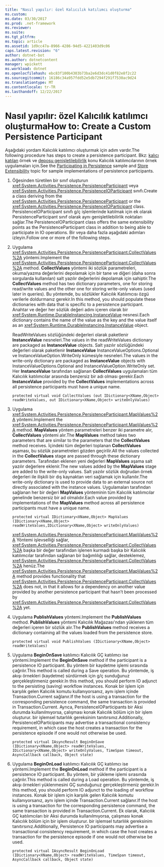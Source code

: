 ```yaml
---
title: "Nasıl yapılır: özel Kalıcılık katılımcı oluşturma"
ms.custom: 
ms.date: 03/30/2017
ms.prod: .net-framework
ms.reviewer: 
ms.suite: 
ms.tgt_pltfrm: 
ms.topic: article
ms.assetid: 1d9cc47a-8966-4286-94d5-4221403d9c06
caps.latest.revision: "6"
author: dotnet-bot
ms.author: dotnetcontent
manager: wpickett
ms.workload: dotnet
ms.openlocfilehash: ebc83f100b4303b73ba2e6d3dc41d0f82e8f2c22
ms.sourcegitcommit: 16186c34a957fdd52e5db7294f291f7530ac9d24
ms.translationtype: MT
ms.contentlocale: tr-TR
ms.lasthandoff: 12/22/2017
---
```

# <a name="how-to-create-a-custom-persistence-participant"></a><span data-ttu-id="3d6a2-102">Nasıl yapılır: özel Kalıcılık katılımcı oluşturma</span><span class="sxs-lookup"><span data-stu-id="3d6a2-102">How to: Create a Custom Persistence Participant</span></span>
<span data-ttu-id="3d6a2-103">Aşağıdaki yordam Kalıcılık katılımcı oluşturmak için adım vardır.</span><span class="sxs-lookup"><span data-stu-id="3d6a2-103">The following procedure has steps to create a persistence participant.</span></span> <span data-ttu-id="3d6a2-104">Bkz: [kalıcı katılan](http://go.microsoft.com/fwlink/?LinkID=177735) örnek ve [deposu genişletilebilirlik](../../../docs/framework/windows-workflow-foundation/store-extensibility.md) konu Kalıcılık katılımcılarının örnek uygulamaları için.</span><span class="sxs-lookup"><span data-stu-id="3d6a2-104">See the [Participating in Persistence](http://go.microsoft.com/fwlink/?LinkID=177735) sample and [Store Extensibility](../../../docs/framework/windows-workflow-foundation/store-extensibility.md) topic for sample implementations of persistence participants.</span></span>  
  
1.  <span data-ttu-id="3d6a2-105">Öğesinden türetilen bir sınıf oluşturun <xref:System.Activities.Persistence.PersistenceParticipant> veya <xref:System.Activities.Persistence.PersistenceIOParticipant> sınıfı.</span><span class="sxs-lookup"><span data-stu-id="3d6a2-105">Create a class deriving from the <xref:System.Activities.Persistence.PersistenceParticipant> or the <xref:System.Activities.Persistence.PersistenceIOParticipant> class.</span></span> <span data-ttu-id="3d6a2-106">PersistenceIOParticipant sınıfı g/ç işlemlerinde katılmak için ek olarak PersistenceParticipant sınıf olarak aynı genişletilebilirlik noktaları sağlar.</span><span class="sxs-lookup"><span data-stu-id="3d6a2-106">The PersistenceIOParticipant class offers the same extensibility points as the PersistenceParticipant class in addition to being able to participate in IO operations.</span></span> <span data-ttu-id="3d6a2-107">Bir veya daha fazla aşağıdaki adımları izleyin.</span><span class="sxs-lookup"><span data-stu-id="3d6a2-107">Follow one or more of the following steps.</span></span>  
  
2.  <span data-ttu-id="3d6a2-108">Uygulama <xref:System.Activities.Persistence.PersistenceParticipant.CollectValues%2A> yöntemi.</span><span class="sxs-lookup"><span data-stu-id="3d6a2-108">Implement the <xref:System.Activities.Persistence.PersistenceParticipant.CollectValues%2A> method.</span></span> <span data-ttu-id="3d6a2-109">**CollectValues** yöntemi iki sözlük parametreleri, okuma/yazma değerlerini depolamak için bir tane ve diğeri (daha sonra sorgularda kullanılan) salt yazılır değerlerini depolamak için sahiptir.</span><span class="sxs-lookup"><span data-stu-id="3d6a2-109">The **CollectValues** method has two dictionary parameters, one for storing read/write values and the other one for storing write-only values (used later in queries).</span></span> <span data-ttu-id="3d6a2-110">Bu yöntemde, bu sözlükler Kalıcılık Katılımcısı özgü verilerle doldurmanız gerekir.</span><span class="sxs-lookup"><span data-stu-id="3d6a2-110">In this method, you should populate these dictionaries with data that is specific to a persistence participant.</span></span> <span data-ttu-id="3d6a2-111">Anahtar ve değer her sözlük değeri adını içeren olarak bir <xref:System.Runtime.DurableInstancing.InstanceValue> nesnesi.</span><span class="sxs-lookup"><span data-stu-id="3d6a2-111">Each dictionary contains the name of the value as the key and the value itself as an <xref:System.Runtime.DurableInstancing.InstanceValue> object.</span></span>  
  
     <span data-ttu-id="3d6a2-112">ReadWriteValues sözlüğündeki değerleri olarak paketlenir **InstanceValue** nesneleri.</span><span class="sxs-lookup"><span data-stu-id="3d6a2-112">The values in the readWriteValues dictionary are packaged as **InstanceValue** objects.</span></span> <span data-ttu-id="3d6a2-113">Salt yazılır sözlüğündeki değerleri olarak paketlenir **InstanceValue** InstanceValueOptions.Optional ve InstanceValueOption.WriteOnly kümesiyle nesneleri.</span><span class="sxs-lookup"><span data-stu-id="3d6a2-113">The values in the write-only dictionary are packaged as **InstanceValue** objects with InstanceValueOptions.Optional and InstanceValueOption.WriteOnly set.</span></span> <span data-ttu-id="3d6a2-114">Her **InstanceValue** tarafından sağlanan **CollectValues** uygulamaları tüm Kalıcılık katılımcılar arasında benzersiz bir adı olması gerekir.</span><span class="sxs-lookup"><span data-stu-id="3d6a2-114">Each **InstanceValue** provided by the **CollectValues** implementations across all persistence participants must have a unique name.</span></span>  
  
    ```  
    protected virtual void CollectValues (out IDictionary<XName,Object> readWriteValues, out IDictionary<XName,Object> writeOnlyValues)  
    ```  
  
3.  <span data-ttu-id="3d6a2-115">Uygulama <xref:System.Activities.Persistence.PersistenceParticipant.MapValues%2A> yöntemi.</span><span class="sxs-lookup"><span data-stu-id="3d6a2-115">Implement the <xref:System.Activities.Persistence.PersistenceParticipant.MapValues%2A> method.</span></span> <span data-ttu-id="3d6a2-116">**MapValues** yöntem parametreleri benzer iki parametre alır, **CollectValues** yöntemi alır.</span><span class="sxs-lookup"><span data-stu-id="3d6a2-116">The **MapValues** method takes two parameters that are similar to the parameters that the **CollectValues** method receives.</span></span> <span data-ttu-id="3d6a2-117">İçindeki tüm değerleri toplanan **CollectValues** aşaması, bu sözlük parametreleri gözden geçirilir.</span><span class="sxs-lookup"><span data-stu-id="3d6a2-117">All the values collected in the **CollectValues** stage are passed through these dictionary parameters.</span></span> <span data-ttu-id="3d6a2-118">Tarafından eklenen yeni değerleri **MapValues** aşama salt yazılır değerlere eklenir.</span><span class="sxs-lookup"><span data-stu-id="3d6a2-118">The new values added by the **MapValues** stage are added to the write-only values.</span></span>  <span data-ttu-id="3d6a2-119">Salt yazılır sözlük doğrudan örnek değerleri ile ilişkili bir dış kaynaktan veri sağlamak için kullanılır.</span><span class="sxs-lookup"><span data-stu-id="3d6a2-119">The write-only dictionary is used to provide data to an external source not directly associated with the instance values.</span></span> <span data-ttu-id="3d6a2-120">Uygulamaları tarafından sağlanan her bir değeri **MapValues** yönteminin tüm Kalıcılık katılımcılar genelinde benzersiz bir ad olmalıdır.</span><span class="sxs-lookup"><span data-stu-id="3d6a2-120">Each value provided by implementations of the **MapValues** method across all persistence participants must have a unique name.</span></span>  
  
    ```  
    protected virtual IDictionary<XName,Object> MapValues (IDictionary<XName,Object> readWriteValues,IDictionary<XName,Object> writeOnlyValues)  
    ```  
  
     <span data-ttu-id="3d6a2-121"><xref:System.Activities.Persistence.PersistenceParticipant.MapValues%2A> Yöntemi işlevselliği sağlar, <xref:System.Activities.Persistence.PersistenceParticipant.CollectValues%2A> başka bir değer tarafından işlenen kurmadı başka bir Kalıcılık katılımcılar tarafından sağlanan bir bağımlılığı sağlar, desteklemez, <xref:System.Activities.Persistence.PersistenceParticipant.CollectValues%2A> henüz.</span><span class="sxs-lookup"><span data-stu-id="3d6a2-121">The <xref:System.Activities.Persistence.PersistenceParticipant.MapValues%2A> method provides functionality that <xref:System.Activities.Persistence.PersistenceParticipant.CollectValues%2A> does not, in that it allows for a dependency on another value provided by another persistence participant that hasn’t been processed by <xref:System.Activities.Persistence.PersistenceParticipant.CollectValues%2A> yet.</span></span>  
  
4.  <span data-ttu-id="3d6a2-122">Uygulama **PublishValues** yöntemi.</span><span class="sxs-lookup"><span data-stu-id="3d6a2-122">Implement the **PublishValues** method.</span></span> <span data-ttu-id="3d6a2-123">**PublishValues** yöntemi Kalıcılık Mağazası'ndan yüklenen tüm değerleri içeren bir sözlük alır.</span><span class="sxs-lookup"><span data-stu-id="3d6a2-123">The **PublishValues** method receives a dictionary containing all the values loaded from the persistence store.</span></span>  
  
    ```  
    protected virtual void PublishValues (IDictionary<XName,Object> readWriteValues)  
    ```  
  
5.  <span data-ttu-id="3d6a2-124">Uygulama **BeginOnSave** katılımcı Kalıcılık GÇ katılımcı ise yöntemi.</span><span class="sxs-lookup"><span data-stu-id="3d6a2-124">Implement the **BeginOnSave** method if the participant is a persistence IO participant.</span></span> <span data-ttu-id="3d6a2-125">Bu yöntem bir kaydetme işlemi sırasında çağrılır.</span><span class="sxs-lookup"><span data-stu-id="3d6a2-125">This method is called during a Save operation.</span></span> <span data-ttu-id="3d6a2-126">Bu yöntemde, iş akışı örnekleri (kaydetme) sürdürmek için g/ç sunduğunuz gerçekleştirmeniz gerekir.</span><span class="sxs-lookup"><span data-stu-id="3d6a2-126">In this method, you should perform IO adjunct to the persisting (saving) workflow instances.</span></span>  <span data-ttu-id="3d6a2-127">Konak bir işlem için karşılık gelen Kalıcılık komutu kullanıyorsanız, aynı işlem içinde Transaction.Current sağlanır.</span><span class="sxs-lookup"><span data-stu-id="3d6a2-127">If the host is using a transaction for the corresponding persistence command, the same transaction is provided in Transaction.Current.</span></span>  <span data-ttu-id="3d6a2-128">Ayrıca, PersistenceIOParticipants bir Aksi durumda kullanılmıyorsa, çalışması konak Kalıcılık bölüm için bir işlem oluşturur. bir işlemsel tutarlılık gereksinim tanıtırsınız.</span><span class="sxs-lookup"><span data-stu-id="3d6a2-128">Additionally, PersistenceIOParticipants may advertise a transactional consistency requirement, in which case the host creates a transaction for the persistence episode if one would not otherwise be used.</span></span>  
  
    ```  
    protected virtual IAsyncResult BeginOnSave (IDictionary<XName,Object> readWriteValues, IDictionary<XName,Object> writeOnlyValues, TimeSpan timeout, AsyncCallback callback, Object state)  
    ```  
  
6.  <span data-ttu-id="3d6a2-129">Uygulama **BeginOnLoad** katılımcı Kalıcılık GÇ katılımcı ise yöntemi.</span><span class="sxs-lookup"><span data-stu-id="3d6a2-129">Implement the **BeginOnLoad** method if the participant is a persistence IO participant.</span></span> <span data-ttu-id="3d6a2-130">Bu yöntem, bir yükleme işlemi sırasında çağrılır.</span><span class="sxs-lookup"><span data-stu-id="3d6a2-130">This method is called during a Load operation.</span></span> <span data-ttu-id="3d6a2-131">Bu yöntemde, iş akışı örnekleri yüklenmesini GÇ sunduğunuz gerçekleştirmeniz gerekir.</span><span class="sxs-lookup"><span data-stu-id="3d6a2-131">In this method, you should perform IO adjunct to the loading of workflow instances.</span></span> <span data-ttu-id="3d6a2-132">Konak bir işlem için karşılık gelen Kalıcılık komutu kullanıyorsanız, aynı işlem içinde Transaction.Current sağlanır.</span><span class="sxs-lookup"><span data-stu-id="3d6a2-132">If the host is using a transaction for the corresponding persistence command, the same transaction is provided in Transaction.Current.</span></span> <span data-ttu-id="3d6a2-133">Ek olarak, Kalıcılık GÇ katılımcıları bir Aksi durumda kullanılmıyorsa, çalışması konak Kalıcılık bölüm için bir işlem oluşturur. bir işlemsel tutarlılık gereksinim tanıtırsınız.</span><span class="sxs-lookup"><span data-stu-id="3d6a2-133">Additionally, Persistence IO participants may advertise a transactional consistency requirement, in which case the host creates a transaction for the persistence episode if one would not otherwise be used.</span></span>  
  
    ```  
    protected virtual IAsyncResult BeginOnLoad (IDictionary<XName,Object> readWriteValues, TimeSpan timeout, AsyncCallback callback, Object state)  
    ```
